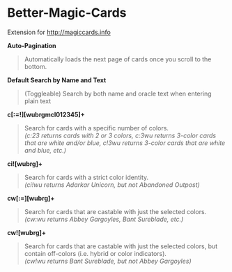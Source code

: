 # Better-Magic-Cards
Extension for http://magiccards.info

**Auto-Pagination**  
> Automatically loads the next page of cards once you scroll to the bottom.

**Default Search by Name and Text**
> (Toggleable) Search by both name and oracle text when entering plain text

**c[:=!][wubrgmcl012345]+**  
> Search for cards with a specific number of colors.  
> *(c:23 returns cards with 2 or 3 colors, c:3wu returns 3-color cards that are white and/or blue, c!3wu returns 3-color cards that are white and blue, etc.)*

**ci![wubrg]+**  
> Search for cards with a strict color identity.  
> *(ci!wu returns Adarkar Unicorn, but not Abandoned Outpost)*

**cw[:=][wubrg]+**  
> Search for cards that are castable with just the selected colors.  
> *(cw:wu returns Abbey Gargoyles, Bant Sureblade, etc.)*

**cw![wubrg]+**  
> Search for cards that are castable with just the selected colors, but contain off-colors (i.e. hybrid or color indicators).  
> *(cw!wu returns Bant Sureblade, but not Abbey Gargoyles)*